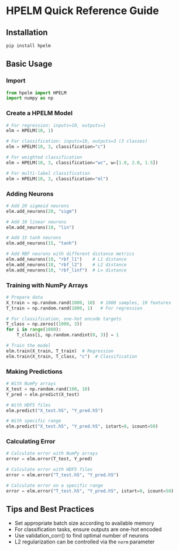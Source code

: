 # HPELM Quick Reference Guide

## Installation

```bash
pip install hpelm
```

## Basic Usage

### Import

```python
from hpelm import HPELM
import numpy as np
```

### Create a HPELM Model

```python
# For regression: inputs=10, outputs=1
elm = HPELM(10, 1)

# For classification: inputs=10, outputs=3 (3 classes)
elm = HPELM(10, 3, classification="c")

# For weighted classification
elm = HPELM(10, 3, classification="wc", w=[1.0, 2.0, 1.5])

# For multi-label classification
elm = HPELM(10, 3, classification="ml")
```

### Adding Neurons

```python
# Add 20 sigmoid neurons
elm.add_neurons(20, "sigm")

# Add 10 linear neurons
elm.add_neurons(10, "lin")

# Add 15 tanh neurons
elm.add_neurons(15, "tanh")

# Add RBF neurons with different distance metrics
elm.add_neurons(10, "rbf_l1")    # L1 distance
elm.add_neurons(10, "rbf_l2")    # L2 distance
elm.add_neurons(10, "rbf_linf")  # L∞ distance
```

### Training with NumPy Arrays

```python
# Prepare data
X_train = np.random.rand(1000, 10)  # 1000 samples, 10 features
T_train = np.random.rand(1000, 1)   # For regression

# For classification, one-hot encode targets
T_class = np.zeros((1000, 3))
for i in range(1000):
    T_class[i, np.random.randint(0, 3)] = 1

# Train the model
elm.train(X_train, T_train)  # Regression
elm.train(X_train, T_class, "c")  # Classification
```

### Making Predictions

```python
# With NumPy arrays
X_test = np.random.rand(100, 10)
Y_pred = elm.predict(X_test)

# With HDF5 files
elm.predict("X_test.h5", "Y_pred.h5")

# With specific range
elm.predict("X_test.h5", "Y_pred.h5", istart=0, icount=50)
```

### Calculating Error

```python
# Calculate error with NumPy arrays
error = elm.error(T_test, Y_pred)

# Calculate error with HDF5 files
error = elm.error("T_test.h5", "Y_pred.h5")

# Calculate error on a specific range
error = elm.error("T_test.h5", "Y_pred.h5", istart=0, icount=50)
```

## Tips and Best Practices

- Set appropriate batch size according to available memory
- For classification tasks, ensure outputs are one-hot encoded
- Use validation_corr() to find optimal number of neurons
- L2 regularization can be controlled via the `norm` parameter
